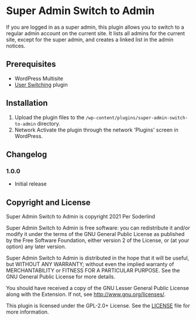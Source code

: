 # Super Admin Switch to Admin

If you are logged in as a super admin, this plugin allows you to switch to a regular admin account on the current site. It lists all admins for the current site, except for the super admin, and creates a linked list in the admin notices.

## Prerequisites

- WordPress Multisite
- [User Switching](https://wordpress.org/plugins/user-switching/) plugin

## Installation

1. Upload the plugin files to the `/wp-content/plugins/super-admin-switch-to-admin` directory.
2. Network Activate the plugin through the network 'Plugins' screen in WordPress.

## Changelog

### 1.0.0

- Initial release

## Copyright and License

Super Admin Switch to Admin is copyright 2021 Per Soderlind

Super Admin Switch to Admin is free software: you can redistribute it and/or modify it under the terms of the GNU General Public License as published by the Free Software Foundation, either version 2 of the License, or (at your option) any later version.

Super Admin Switch to Admin is distributed in the hope that it will be useful, but WITHOUT ANY WARRANTY; without even the implied warranty of MERCHANTABILITY or FITNESS FOR A PARTICULAR PURPOSE. See the GNU General Public License for more details.

You should have received a copy of the GNU Lesser General Public License along with the Extension. If not, see http://www.gnu.org/licenses/.

This plugin is licensed under the GPL-2.0+ License. See the [LICENSE](LICENSE) file for more information.
